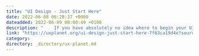 ```yaml
---
title: "UI Design - Just Start Here"
date: 2022-06-08 06:28:37 +0000
dateadded: 2022-06-09 00:00:49 +0100
description: "    If you have absolutely no idea where to begin your UI design journey, just start here.  Continue reading on UX Planet »  "
link: "https://uxplanet.org/ui-design-just-start-here-7f63ca19d4e?source=rss----819cc2aaeee0---4"
category:
directory: _directory/ux-planet.md
---
```

